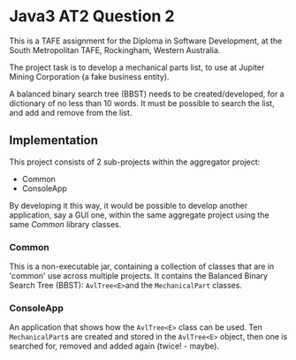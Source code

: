 
# Java3 AT2 Question 2
This is a TAFE assignment for the Diploma in Software Development, at the South Metropolitan TAFE,
Rockingham, Western Australia.

The project task is to develop a mechanical parts list,
to use at Jupiter Mining Corporation (a fake business entity).

A balanced binary search tree (BBST) needs to be created/developed, for a dictionary
of no less than 10 words.  It must be possible to search the list, and add
and remove from the list.

## Implementation
This project consists of 2 sub-projects within the aggregator project:

- Common
- ConsoleApp

By developing it this way, it would be possible to develop another application, say a GUI one,
within the same aggregate project using the same _Common_ library classes.

### Common
This is a non-executable jar, containing a collection of classes that are in 'common' use across 
multiple projects.  It contains the Balanced Binary Search Tree (BBST): `AvlTree<E>`and the 
`MechanicalPart` classes.

### ConsoleApp
An application that shows how the `AvlTree<E>` class can be used. Ten `MechanicalPart`s are created
and stored in the `AvlTree<E>` object, then one is searched for, removed and added again 
(twice! - maybe).
